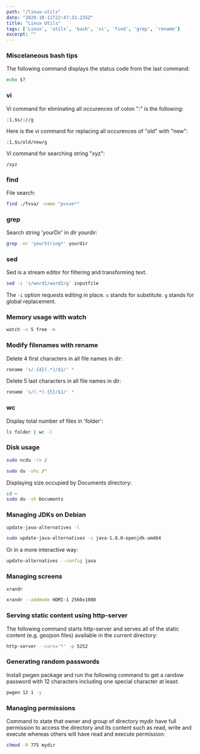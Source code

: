 ```yaml
---
path: "/linux-utils"
date: "2020-10-11T22:47:32.235Z"
title: "Linux Utils"
tags: ['Linux', 'utils', 'bash', 'vi', 'find', 'grep', 'rename']
excerpt: ""
---
```


### Miscelaneous bash tips

The following command displays the status code from the last command:

```bash
echo $?
```

### vi

Vi command for eliminating all occurences of colon ":" is the following:

```
:1,$s/://g
```

Here is the vi command for replacing all occurences of "old" with "new":

```
:1,$s/old/new/g
```

Vi command for searching string "xyz":

```
/xyz
```

### find

File search:

```bash
find ./fvsa/ -name "pvsve*"
```

### grep

Search string 'yourDir' in dir yourdir:

```bash
grep -nr 'yourString*' yourdir
```

### sed

Sed is a stream editor for filtering and transforming text.

```bash
sed -i 's/word1/word2/g' inputfile
```

The ```-i``` option requests editing in place. 
```s``` stands for substitute. ```g``` stands for global replacement.

### Memory usage with watch

```bash
watch -n 5 free -m
```

### Modify filenames with rename

Delete 4 first characters in all file names in dir:
```bash
rename 's/.{4}(.*)/$1/' *
```

Delete 5 last characters in all file names in dir:
```bash
rename 's/(.*).{5}/$1/' *
```

### wc

Display total number of files in 'folder':

```bash
ls folder | wc -l
```

### Disk usage

```bash
sudo ncdu -rx /
```

```bash
sudo du -shc /*
```

Displaying size occupied by Documents directory:

```bash
cd ~
sudo du -sh Documents
```

### Managing JDKs on Debian

```bash
update-java-alternatives -l
```

```bash
sudo update-java-alternatives -s java-1.8.0-openjdk-amd64
```

Or in a more interactive way:

```bash
update-alternatives --config java
```

### Managing screens 

```bash
xrandr
```

```bash
xrandr --addmode HDMI-1 2560x1080
```

### Serving static content using http-server

The following command starts http-server and serves all of the static 
content (e.g. geojson files) available in the current directory:

```bash
http-server --cors='*' -p 5252
```

### Generating random passwords

Install pwgen package and run the following command to 
get a randow password with 12 characters including one special 
character at least:

```bash
pwgen 12 1 -y
```

### Managing permissions

Command to state that owner and group of directory mydir have full permission 
to access the directory and its content such as read, write and execute whereas 
others will have read and execute permission:

```bash
chmod -R 775 mydir
```
